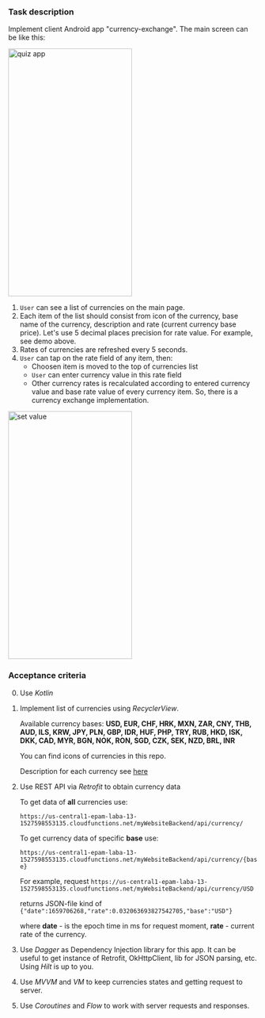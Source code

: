 ### Task description

Implement client Android app "currency-exchange". The main screen can be like this:
	
  <img alt="quiz app" src="/img/demo.gif" width="250" height="500" />

1) `User` can see a list of currencies on the main page.
2) Each item of the list should consist from icon of the currency, base name of the currency, description and rate (current currency base price). Let's use 5 decimal places precision for rate value. For example, see demo above.
3) Rates of currencies are refreshed every 5 seconds.
4) `User` can tap on the rate field of any item, then:
    - Choosen item is moved to the top of currencies list
    - `User` can enter currency value in this rate field
    - Other currency rates is recalculated according to entered currency value and base rate value of every currency item. So, there is a currency exchange implementation. 

  <img alt="set value" src="/img/demo2.gif" width="250" height="500" />

 
### Acceptance criteria

0) Use *Kotlin*

1) Implement list of currencies using *RecyclerView*. 

    Available currency bases: **USD, EUR, CHF, HRK, MXN, ZAR, CNY, THB, AUD, ILS, KRW, JPY, PLN, GBP, IDR, HUF, PHP, TRY, RUB, HKD, ISK, DKK, CAD, MYR, BGN, NOK, RON, SGD, CZK, SEK, NZD, BRL, INR**

    You can find icons of currencies in this repo.

    Description for each currency see [here](strings.xml)


2) Use REST API via *Retrofit* to obtain currency data

    To get data of **all** currencies use:

      ```https://us-central1-epam-laba-13-1527598553135.cloudfunctions.net/myWebsiteBackend/api/currency/```

    To get currency data of specific **base** use: 

      ```https://us-central1-epam-laba-13-1527598553135.cloudfunctions.net/myWebsiteBackend/api/currency/{base}```

    For example, request ```https://us-central1-epam-laba-13-1527598553135.cloudfunctions.net/myWebsiteBackend/api/currency/USD``` 

    returns JSON-file kind of ```{"date":1659706268,"rate":0.032063693827542705,"base":"USD"}``` 

    where **date** - is the epoch time in ms for request moment, **rate** - current rate of the currency.

3) Use *Dagger* as Dependency Injection library for this app. It can be useful to get instance of Retrofit, OkHttpClient, lib for JSON parsing, etc. Using *Hilt* is up to you.

4) Use *MVVM* and *VM* to keep currencies states and getting request to server.

5) Use *Coroutines* and *Flow* to work with server requests and responses.  
